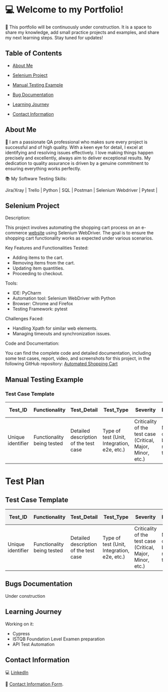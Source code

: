 
# :computer: Welcome to my Portfolio!

🔨 This portfolio will be continuously under construction. It is a space to share my knowledge, add small practice projects and examples, and share my next learning steps. Stay tuned for updates!


## Table of Contents

- [About Me](#about-me) 

- [Selenium Project](#selenium-project)

- [Manual Testing Example](#manual-testing-example)

- [Bug Documentation](#bug-documentation)

- [Learning Journey](#learning-journey)

- [Contact Information](#contact-information)

    
  
## About Me 

👩 I am a passionate QA professional who makes sure every project is successful and of high quality. With a keen eye for detail, I excel at identifying and resolving issues effectively. I love making things happen precisely and excellently, always aim to deliver exceptional results. My dedication to quality assurance is driven by a genuine commitment to ensuring everything works perfectly.

:books: My Software Testing Skills:

Jira/Xray | Trello | Python | SQL | Postman | Selenium Webdriver | Pytest |



## Selenium Project

Description: 

This project involves automating the shopping cart process on an e-commerce [website](https://www.saucedemo.com/) using Selenium WebDriver. The goal is to ensure the shopping cart functionality works as expected under various scenarios.

Key Features and Functionalities Tested:

- Adding items to the cart.
- Removing items from the cart.
- Updating item quantities.
- Proceeding to checkout.

Tools:

- IDE: PyCharm
- Automation tool: Selenium WebDriver with Python
- Browser: Chrome and Firefox
- Testing Framework: pytest

Challenges Faced:

- Handling Xpath for similar web elements.
- Managing timeouts and synchronization issues.

Code and Documentation:

You can find the complete code and detailed documentation, including some test cases, report, video, and screenshots for this project, in the following GitHub repository:
 [Automated Shopping Cart](https://github.com/AndLSC/Automated_Shopping_Cart.git)




## Manual Testing Example

### Test Case Template

| **Test_ID**         | **Functionality**   | **Test_Detail**   | **Test_Type**   | **Severity**   | **Preconditions**   | **Test_Data**   | **Steps**   | **Expected Result**   | **Obtained Result**   | **Test Status**   | **Test Evidence**   |
|---------------------|---------------------|-------------------|-----------------|----------------|---------------------|-----------------|-------------|-----------------------|-----------------------|-------------------|---------------------|
| Unique identifier   | Functionality being tested   | Detailed description of the test case   | Type of test (Unit, Integration, e2e, etc.)   | Criticality of the test case (Critical, Major, Minor, etc.)   | Necessary conditions before running the test   | Data needed for the test   | Steps to execute the test   | Expected outcome after executing the test   | Actual outcome after executing the test   | Status of the test (Pass/Fail)   | Evidence supporting the test result   |

# Test Plan

## Test Case Template

<table>
  <thead>
    <tr>
      <th style="background-color: #f2f2f2;">Test_ID</th>
      <th style="background-color: #f2f2f2;">Functionality</th>
      <th style="background-color: #f2f2f2;">Test_Detail</th>
      <th style="background-color: #f2f2f2;">Test_Type</th>
      <th style="background-color: #f2f2f2;">Severity</th>
      <th style="background-color: #f2f2f2;">Preconditions</th>
      <th style="background-color: #f2f2f2;">Test_Data</th>
      <th style="background-color: #f2f2f2;">Steps</th>
      <th style="background-color: #f2f2f2;">Expected Result</th>
      <th style="background-color: #f2f2f2;">Obtained Result</th>
      <th style="background-color: #f2f2f2;">Test Status</th>
      <th style="background-color: #f2f2f2;">Test Evidence</th>
    </tr>
  </thead>
  <tbody>
    <tr>
      <td>Unique identifier</td>
      <td>Functionality being tested</td>
      <td>Detailed description of the test case</td>
      <td>Type of test (Unit, Integration, e2e, etc.)</td>
      <td>Criticality of the test case (Critical, Major, Minor, etc.)</td>
      <td>Necessary conditions before running the test</td>
      <td>Data needed for the test</td>
      <td>Steps to execute the test</td>
      <td>Expected outcome after executing the test</td>
      <td>Actual outcome after executing the test</td>
      <td>Status of the test (Pass/Fail)</td>
      <td>Evidence supporting the test result</td>
    </tr>
  </tbody>
</table>




## Bugs Documentation

Under construction
## Learning Journey

Working on it: 
- Cypress
- ISTQB Foundation Level Examen preparation
- API Test Automation
  
## Contact Information


💻 [LinkedIn](https://www.linkedin.com/in/andreinasoto/)

📧 [Contact Information Form](https://forms.gle/M9kkbVYsDNM4Zr1V8).
